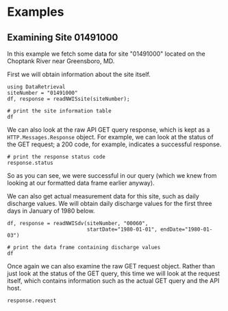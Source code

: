 # Examples

## Examining Site 01491000

In this example we fetch some data for site "01491000" located on the
Choptank River near Greensboro, MD.

First we will obtain information about the site itself.

```@example 01491000
using DataRetrieval
siteNumber = "01491000"
df, response = readNWISsite(siteNumber);

# print the site information table
df
```

We can also look at the raw API GET query response, which is kept as a
`HTTP.Messages.Response` object. For example, we can look at the status of
the GET request; a 200 code, for example, indicates a successful response.

```@example 01491000
# print the response status code
response.status
```

So as you can see, we were successful in our query (which we knew from
looking at our formatted data frame earlier anyway).

We can also get actual measurement data for this site, such as daily discharge
values. We will obtain daily discharge values for the first three days in
January of 1980 below.

```@example 01491000
df, response = readNWISdv(siteNumber, "00060",
                          startDate="1980-01-01", endDate="1980-01-03")

# print the data frame containing discharge values
df
```

Once again we can also examine the raw GET request object. Rather than just
look at the status of the GET query, this time we will look at the request
itself, which contains information such as the actual GET query and the
API host.

```@example 01491000
response.request
```